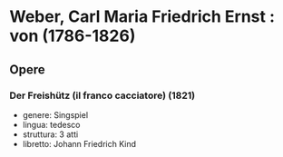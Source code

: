 # Weber, Carl Maria Friedrich Ernst : von (1786-1826)

## Opere

### Der Freishütz (il franco cacciatore) (1821)

- genere: Singspiel
- lingua: tedesco
- struttura: 3 atti
- libretto: Johann Friedrich Kind